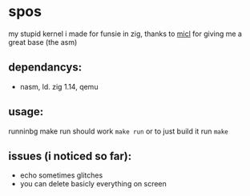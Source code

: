 # spos
my stupid kernel i made for funsie in zig, thanks to [micl](https://micl.dev/) for giving me a great base (the asm)
## dependancys:
- nasm, ld. zig 1.14, qemu
## usage:
runninbg make run should work
```make run```
or to just build it run
```make```
## issues (i noticed so far):
- echo sometimes glitches
- you can delete basicly everything on screen
